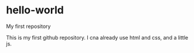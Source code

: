 # hello-world
My first repository

This is my first github repository. I cna already use html and css, and a little js. 

